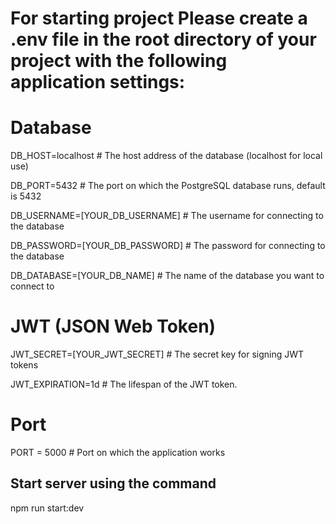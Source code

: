 # For starting project Please create a .env file in the root directory of your project with the following application settings:

# Database

DB_HOST=localhost                 # The host address of the database (localhost for local use)

DB_PORT=5432                     # The port on which the PostgreSQL database runs, default is 5432

DB_USERNAME=[YOUR_DB_USERNAME]   # The username for connecting to the database

DB_PASSWORD=[YOUR_DB_PASSWORD]   # The password for connecting to the database

DB_DATABASE=[YOUR_DB_NAME] # The name of the database you want to connect to

# JWT (JSON Web Token)

JWT_SECRET=[YOUR_JWT_SECRET]      # The secret key for signing JWT tokens

JWT_EXPIRATION=1d                 # The lifespan of the JWT token.

# Port

PORT = 5000                        # Port on which the application works

## Start server using the command

npm run start:dev

